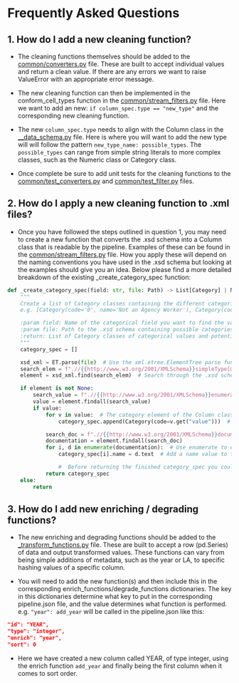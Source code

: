 # Frequently Asked Questions

## 1. How do I add a new cleaning function?

* The cleaning functions themselves should be added to the [common/converters.py](/liiatools/common/converters.py) file. These are built to accept individual values and return a clean value. If there are any errors we want to raise ValueError with an appropriate error message.

* The new cleaning function can then be implemented in the conform_cell_types function in the [common/stream_filters.py](/liiatools/common/stream_filters.py) file. Here we want to add an new: `if column_spec.type == "new_type"` and the corresponding new cleaning function.

* The new `column_spec.type` needs to align with the Column class in the [__data_schema.py](/liiatools/common/spec/__data_schema.py) file. Here is where you will want to add the new type will will follow the pattern `new_type_name: possible_types`. The `possible_types` can range from simple string literals to more complex classes, such as the Numeric class or Category class.

* Once complete be sure to add unit tests for the cleaning functions to the [common/test_converters.py](/liiatools/tests/common/test_converters.py) and [common/test_filter.py](/liiatools/tests/common/test_filter.py) files.

## 2. How do I apply a new cleaning function to .xml files?

* Once you have followed the steps outlined in question 1, you may need to create a new function that converts the .xsd schema into a Column class that is readable by the pipeline. Examples of these can be found in the [common/stream_filters.py](/liiatools/common/stream_filters.py) file. How you apply these will depend on the naming conventions you have used in the .xsd schema but looking at the examples should give you an idea. Below please find a more detailed breakdown of the existing _create_category_spec function:

```python
def _create_category_spec(field: str, file: Path) -> List[Category] | None:
    """
    Create a list of Category classes containing the different categorical values of a given field to conform categories
    e.g. [Category(code='0', name='Not an Agency Worker'), Category(code='1', name='Agency Worker')]

    :param field: Name of the categorical field you want to find the values for
    :param file: Path to the .xsd schema containing possible categories
    :return: List of Category classes of categorical values and potential alternatives
    """
    category_spec = []

    xsd_xml = ET.parse(file)  # Use the xml.etree.ElementTree parse functionality to read the .xsd schema
    search_elem = f".//{{http://www.w3.org/2001/XMLSchema}}simpleType[@name='{field}']"  # Use the field argument to search for a specific field, this will be a string you have determined in the stream_filters.py file e.g. "some_string_ending_in_type". You can see the simpleType aligns with simpleType in the .xsd schema
    element = xsd_xml.find(search_elem)  # Search through the .xsd schema for this field

    if element is not None:
        search_value = f".//{{http://www.w3.org/2001/XMLSchema}}enumeration"  # Find the 'code' parameter which is within the .xsd enumeration node
        value = element.findall(search_value)
        if value:
            for v in value:  # The category element of the Column class is a list of Category classes, so we append a Category class to a list
                category_spec.append(Category(code=v.get("value")))  # Grab the value found in the .xsd schema

            search_doc = f".//{{http://www.w3.org/2001/XMLSchema}}documentation"  # Find the 'name' parameter which is within the .xsd documentation node
            documentation = element.findall(search_doc)
            for i, d in enumerate(documentation):  # Use enumerate to correctly loop through the existing Category classes
                category_spec[i].name = d.text  # Add a name value to the existing Category classes so each one has both code and name

                #  Before returning the finished category_spec you could for example add another loop to add potential regex patterns if necessary
            return category_spec
    else:
        return
```

## 3. How do I add new enriching / degrading functions?

* The new enriching and degrading functions should be added to the [_transform_functions.py](/liiatools/common/_transform_functions.py) file. These are built to accept a row (pd.Series) of data and output transformed values. These functions can vary from being simple additions of metadata, such as the year or LA, to specific hashing values of a specific column.

* You will need to add the new function(s) and then include this in the corresponding enrich_functions/degrade_functions dictionaries. The key in this dictionaries determine what key to put in the corresponding pipeline.json file, and the value determines what function is performed. e.g. `"year": add_year` will be called in the pipeline.json like this:

```json
"id": "YEAR",
"type": "integer",
"enrich": "year",
"sort": 0
```

* Here we have created a new column called YEAR, of type integer, using the enrich function `add_year` and finally being the first column when it comes to sort order. 


